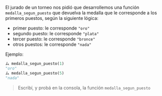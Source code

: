 El jurado de un torneo nos pidió que desarrollemos una función `medalla_segun_puesto` que devuelva la medalla que le corresponde a los primeros puestos, según la siguiente lógica:

* primer puesto: le corresponde `"oro"`
* segundo puesto: le corresponde `"plata"`
* tercer puesto: le corresponde `"bronce"`
* otros puestos: le corresponde `"nada"`


Ejemplo:

```python
ム medalla_segun_puesto(1)
"oro"
ム medalla_segun_puesto(5)
"nada"
```

> Escribí, y probá en la consola, la función `medalla_segun_puesto`

